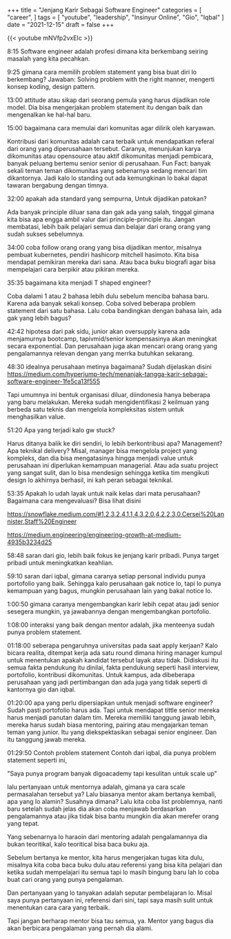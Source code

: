 
+++ 
title = "Jenjang Karir Sebagai Software Engineer"
categories = [ 
    "career", 
] 
tags = [ 
    "youtube",
    "leadership",
    "Insinyur Online",
    "Gio",
    "Iqbal"
] 
date = "2021-12-15" 
draft = false
+++

{{< youtube  mNVfp2vxEIc >}}


8:15 Software engineer adalah profesi dimana kita berkembang seiring masalah yang kita pecahkan.

9:25 gimana cara memilih problem statement yang bisa buat diri lo berkembang? Jawaban:
Solving problem with the right manner, mengerti konsep koding, design pattern.

13:00 attitude atau sikap dari seorang pemula yang harus dijadikan role model. Dia bisa mengerjakan problem statement itu dengan baik dan mengenalkan ke hal-hal baru.

15:00 bagaimana cara memulai dari komunitas agar dilirik oleh karyawan. 

Kontribusi dari komunitas adalah cara terbaik untuk mendapatkan referal dari orang yang diperusahaan tersebut. Caranya, menunjukan karya dikomunitas atau opensource atau aktif dikomunitas menjadi pembicara, banyak peluang bertemu senior senior di perusahaan.
Fun Fact: banyak sekali teman teman dikomunitas yang sebenarnya sedang mencari tim dikantornya. Jadi kalo lo standing out ada kemungkinan lo bakal dapat tawaran bergabung dengan timnya.

32:00 apakah ada standard yang sempurna, Untuk dijadikan patokan? 

Ada banyak principle diluar sana dan gak ada yang salah, tinggal gimana kita bisa apa engga ambil valur dari principle-principle itu. Jangan membatasi, lebih baik pelajari semua dan belajar dari orang orang yang sudah sukses sebelumnya.

34:00 coba follow orang orang yang bisa dijadikan mentor, misalnya pembuat kubernetes, pendiri hashicorp mitchell hasimoto. 
Kita bisa mendapat pemikiran mereka dari sana. Atau baca buku biografi agar bisa mempelajari cara berpikir atau pikiran mereka.

35:35 bagaimana kita menjadi T shaped engineer? 

Coba dalami 1 atau 2 bahasa lebih dulu sebelum menciba bahasa baru. Karena ada banyak sekali konsep. Coba solved beberapa problem statement dari satu bahasa. Lalu coba bandingkan dengan bahasa lain, ada gak yang lebih bagus?

42:42 hipotesa dari pak sidu, junior akan oversupply karena ada menjamurnya bootcamp, tapivmid/senior kompensasinya akan meningkat secara exponential. Dan perusahaan juga akan mencari orang orang yang pengalamannya relevan dengan yang merrka butuhkan sekarang.

48:30 idealnya perusahaan metinya bagaimana? Sudah dijelaskan disini
https://medium.com/hyperjump-tech/menanjak-tangga-karir-sebagai-software-engineer-1fe5ca13f555

Tapi umumnya ini bentuk organisasi diluar, diindonesia hanya beberapa yang baru melakukan. Mereka sudah mengidentifikasi 2 keilmuan yang berbeda satu teknis dan mengelola kompleksitas sistem untuk menghasilkan value.

51:20 Apa yang terjadi kalo gw stuck? 

Harus ditanya balik ke diri sendiri, lo lebih berkontribusi apa? Management? Apa teknikal delivery? 
Misal, manager bisa mengelola project yang kompleks, dan dia bisa mengatasinya hingga menjadi value untuk perusahaan ini diperlukan kemampuan managerial. 
Atau ada suatu project yang sangat sulit, dan lo bisa mendesign sehingga ketika tim mengikuti design lo akhirnya berhasil, ini kah peran sebagai teknikal.

53:35 Apakah lo udah layak untuk naik kelas dari mata perusahaan? Bagaimana cara mengevaluasi? Bisa lihat disini 

https://snowflake.medium.com/#1,2,3,2,4,1,1,4,3,2,0,4,2,2,3,0,Cersei%20Lannister,Staff%20Engineer

https://medium.engineering/engineering-growth-at-medium-4935b3234d25

58:48 saran dari gio, lebih baik fokus ke jenjang karir pribadi. Punya target pribadi untuk meningkatkan keahlian. 

59:10 saran dari iqbal, gimana caranya setiap personal individu punya portofolio yang baik. Sehingga kalo perusahaan gak notice lo, tapi lo punya kemampuan yang bagus, mungkin perusahaan lain yang bakal notice lo.

1:00:50 gimana caranya mengembangkan karir lebih cepat atau jadi senior sesegera mungkin, ya jawabannya dengan mengembangkan portofolio.

1:08:00 interaksi yang baik dengan mentor adalah, jika menteenya sudah punya problem statement.

01:18:00 seberapa pengaruhnya universitas pada saat apply kerjaan?
Kalo bicara realita, ditempat kerja ada satu round dimana hiring manager kumpul untuk menentukan apakah kandidat tersebut layak atau tidak. Didiskusi itu semua fakta pendukung itu dinilai, fakta pendukung seperti hasil interview, portofolio, kontribusi dikomunitas. Untuk kampus, ada dibeberapa perusahaan yang jadi pertimbangan dan ada juga yang tidak seperti di kantornya gio dan iqbal.

01:20:00 apa yang perlu dipersiapkan untuk menjadi software engineer?
Sudah pasti portofolio harus ada.
Tapi untuk mendapat tittle senior mereka harus menjadi panutan dalam tim. Mereka memiliki tanggung jawab lebih, mereka harus sudah biasa mentoring, pairing atau mengajarkan teman teman yang junior. Itu yang diekspektasikan sebagai senior engineer. Dan itu tanggung jawab mereka.

01:29:50 Contoh problem statement
Contoh dari iqbal, dia punya problem statement seperti ini, 

"Saya punya program banyak digoacademy tapi kesulitan untuk scale up" 

lalu pertanyaan untuk mentornya adalah, gimana ya cara scale permasalahan tersebut ya? Lalu biasanya mentor akam bertanya kembali, apa yang lo alamin? Susahnya dimana? Lalu kita coba list problemnya, nanti baru setelah sudah jelas dia akan coba menjawab berdasarkan pengalamannya atau jika tidak bisa bantu mungkin dia akan merefer orang yang tepat.

Yang sebenarnya lo haraoin dari mentoring adalah pengalamannya dia bukan teoritikal, kalo teoritical bisa baca buku aja. 

Sebelum bertanya ke mentor, kita harus mengerjakan tugas kita dulu, misalnya kita coba baca buku dulu atau referensi yang bisa kita pelajari dan ketika sudah mempelajari itu semua tapi lo masih bingung baru lah lo coba buat cari orang yang punya pengalaman.

Dan pertanyaan yang lo tanyakan adalah seputar pembelajaran lo. Misal saya punya pertanyaan ini, referensi dari sini, tapi saya masih sulit untuk menentukan cara cara yang terbaik.

Tapi jangan berharap mentor bisa tau semua, ya. Mentor yang bagus dia akan berbicara pengalaman yang pernah dia alami.

